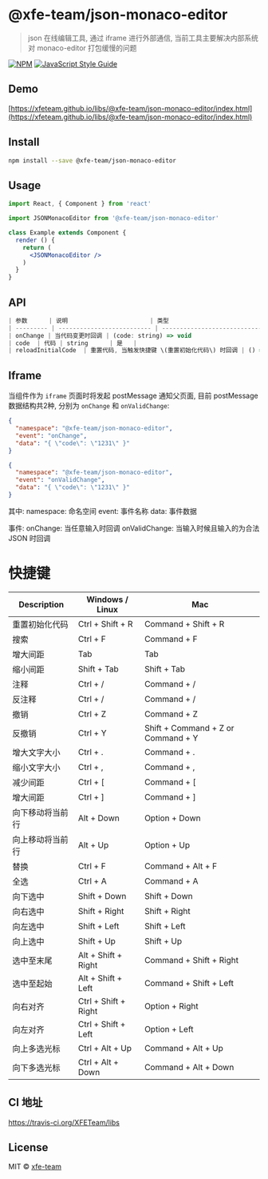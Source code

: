 # @xfe-team/json-monaco-editor

> json 在线编辑工具, 通过 iframe 进行外部通信, 当前工具主要解决内部系统对 monaco-editor 打包缓慢的问题

[![NPM](https://img.shields.io/npm/v/@xfe-team/json-monaco-editor.svg)](https://www.npmjs.com/package/@xfe-team/json-monaco-editor) [![JavaScript Style Guide](https://img.shields.io/badge/code_style-standard-brightgreen.svg)](https://standardjs.com)

## Demo

[https://xfeteam.github.io/libs/@xfe-team/json-monaco-editor/index.html](https://xfeteam.github.io/libs/@xfe-team/json-monaco-editor/index.html)

## Install

```bash
npm install --save @xfe-team/json-monaco-editor
```

## Usage

```jsx
import React, { Component } from 'react'

import JSONMonacoEditor from '@xfe-team/json-monaco-editor'

class Example extends Component {
  render () {
    return (
      <JSONMonacoEditor />
    )
  }
}
```

## API
```JavaScript
| 参数      | 说明                       | 类型                                    | 默认值 | 必填 |
| --------- | -------------------------- | --------------------------------------- | ------ | ---- |
| onChange | 当代码变更时回调 | (code: string) => void                                 | -      | 是   |
| code  | 代码 | string      | 是   |
| reloadInitialCode  | 重置代码, 当触发快捷键 \(重置初始化代码\) 时回调 | () => void      | 否   |
```

## Iframe

当组件作为 `iframe` 页面时将发起 postMessage 通知父页面, 目前 postMessage 数据结构共2种, 分别为 `onChange` 和 `onValidChange`:

```json
{
  "namespace": "@xfe-team/json-monaco-editor",
  "event": "onChange",
  "data": "{ \"code\": \"1231\" }"
}

{
  "namespace": "@xfe-team/json-monaco-editor",
  "event": "onValidChange",
  "data": "{ \"code\": \"1231\" }"
}
```

其中:
  namespace: 命名空间
  event: 事件名称
  data: 事件数据

事件:
  onChange: 当任意输入时回调
  onValidChange: 当输入时候且输入的为合法 JSON 时回调


# 快捷键

| Description      | Windows / Linux        | Mac                                   |
| ---------------- | ---------------------- | ------------------------------------- |
| 重置初始化代码   | Ctrl \+ Shift \+ R     | Command \+ Shift \+ R                 |
| 搜索             | Ctrl \+ F              | Command \+ F                          |
| 增大间距         | Tab                    | Tab                                   |
| 缩小间距         | Shift \+ Tab           | Shift \+ Tab                          |
| 注释             | Ctrl \+ /              | Command \+ /                          |
| 反注释           | Ctrl \+ /              | Command \+ /                          |
| 撤销             | Ctrl \+ Z              | Command \+ Z                          |
| 反撤销           | Ctrl \+ Y              | Shift \+ Command \+ Z or Command \+ Y |
| 增大文字大小     | Ctrl \+ \.             | Command \+ \.                         |
| 缩小文字大小     | Ctrl \+ ,              | Command \+ ,                          |
| 减少间距         | Ctrl \+ \[             | Command \+ \[                         |
| 增大间距         | Ctrl \+ \]             | Command \+ \]                         |
| 向下移动将当前行 | Alt \+ Down            | Option \+ Down                        |
| 向上移动将当前行 | Alt \+ Up              | Option \+ Up                          |
| 替换             | Ctrl \+ F              | Command \+ Alt \+ F                   |
| 全选             | Ctrl \+ A              | Command \+ A                          |
| 向下选中         | Shift \+ Down          | Shift \+ Down                         |
| 向右选中         | Shift \+ Right         | Shift \+ Right                        |
| 向左选中         | Shift \+ Left          | Shift \+ Left                         |
| 向上选中         | Shift \+ Up            | Shift \+ Up                           |
| 选中至末尾       | Alt \+ Shift \+ Right  | Command \+ Shift \+ Right             |
| 选中至起始       | Alt \+ Shift \+ Left   | Command \+ Shift \+ Left              |
| 向右对齐         | Ctrl \+ Shift \+ Right | Option \+ Right                       |
| 向左对齐         | Ctrl \+ Shift \+ Left  | Option \+ Left                        |
| 向上多选光标     | Ctrl \+ Alt \+ Up      | Command \+ Alt \+ Up                  |
| 向下多选光标     | Ctrl \+ Alt \+ Down    | Command \+ Alt \+ Down                |

## CI 地址
https://travis-ci.org/XFETeam/libs

## License

MIT © [xfe-team](https://github.com/xfeteam)
